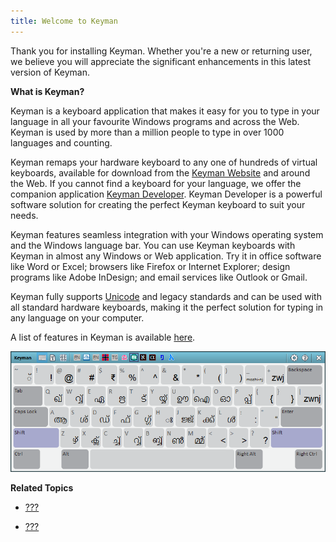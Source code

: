 ```yaml
---
title: Welcome to Keyman
---
```


Thank you for installing Keyman. Whether you're a new or returning user,
we believe you will appreciate the significant enhancements in this
latest version of Keyman.

**What is Keyman?**

Keyman is a keyboard application that makes it easy for you to type in
your language in all your favourite Windows programs and across the Web.
Keyman is used by more than a million people to type in over 1000
languages and counting.

Keyman remaps your hardware keyboard to any one of hundreds of virtual
keyboards, available for download from the [Keyman
Website](https://keyman.com/) and around the Web. If you cannot find a
keyboard for your language, we offer the companion application [Keyman
Developer](https://keyman.com/developer/). Keyman Developer is a
powerful software solution for creating the perfect Keyman keyboard to
suit your needs.

Keyman features seamless integration with your Windows operating system
and the Windows language bar. You can use Keyman keyboards with Keyman
in almost any Windows or Web application. Try it in office software like
Word or Excel; browsers like Firefox or Internet Explorer; design
programs like Adobe InDesign; and email services like Outlook or Gmail.

Keyman fully supports [Unicode](http://www.unicode.org/) and legacy
standards and can be used with all standard hardware keyboards, making
it the perfect solution for typing in any language on your computer.

A list of features in Keyman is available [here](#about_whatsnew).

![](../desktop_images/osk_keyboard.png)

**Related Topics**

-   [???](#about_whatsnew)

-   [???](#about_requirements)
